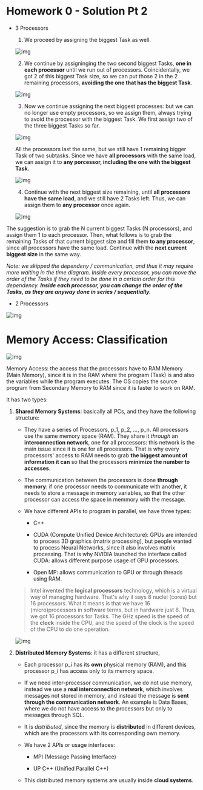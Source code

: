 # Homework 0 - Solution Pt 2

- 3 Processors

    1. We proceed by assigning the biggest Task as well.

    ![img](res/1.png)

    2. We continue by assigninging the two second biggest Tasks, **one in each processor** until we run out of processors. Coincidentally, we got 2 of this biggest Task size, so we can put those 2 in the 2 remaining processors, **avoiding the one that has the biggest Task**.

    ![img](res/2.png)

    3. Now we continue assigning the next biggest processes: but we can no longer use empty processors, so we assign them, always trying to avoid the processor with the biggest Task. We first assign two of the three biggest Tasks so far. 
    
    ![img](res/3.png)
    
    All the processors last the same, but we still have 1 remaining bigger Task of two subtasks. Since we have **all processors** with the same load, we can assign it to **any porcessor, including the one with the biggest Task**.

    ![img](res/4.png)

    4. Continue with the next biggest size remaining, until **all processors have the same load**, and we still have 2 Tasks left. Thus, we can assign them to **any processor** once again. 

    ![img](res/5.png)

The suggestion is to grab the N current biggest Tasks (N processors), and assign them 1 to each processor. Then, what follows is to grab the remaining Tasks of that current biggest size and fill them **to any processor**, since all processors have the same load. Continue with the **next current biggest size** in the same way.

*Note: we skipped the dependeny / communication, and thus it may require more waiting in the time diagram. Inside every processor, you can move the order of the Tasks if they need to be done in a certain order for this dependency. **Inside each processor, you can change the order of the Tasks, as they are anyway done in series / sequentially.***

- 2 Processors

![img](res/6.png)

# Memory Access: Classification

![img](res/8.png)

Memory Access: the access that the processors have to RAM Memory (Main Memory), since it is in the RAM where the program (Task) is and also the variables while the program executes. The OS copies the source program from Secondary Memory to RAM since it is faster to work on RAM.

It has two types:

1. **Shared Memory Systems**: basically all PCs, and they have the following structure:

    - They have a series of Processors, p_1, p_2, ..., p_n. All processors use the same memory space (RAM). They share it *through* an **interconnection network**, one for all processors: this network is the main issue since it is one for all processors. That is why every processors' access to RAM needs to grab **the biggest amount of information it can** so that the processors **minimize the number to accesses**.

    - The communication between the processors is done **through memory**: if one processor needs to communicate with another, it needs to store a message in memory variables, so that the other processor can access the space in memmory with the message.

    - We have different APIs to program in parallel, we have three types: 

        - C++

        - CUDA (Compute Unified Device Architecture): GPUs are intended to process 3D graphics (matrix processing), but people wanted to process Neural Networks, since it also involves matrix processing. That is why NVIDIA launched the interface called CUDA: allows different purpose usage of GPU processors.

        - Open MP: allows communication to GPU or through threads using RAM. 

    > Intel invented the **logical processors** technology, which is a virtual way of managing hardware. That's why it says 8 nuclei (cores) but 16 processors. What it means is that we have 16 (micro)processors in software terms, but in hardware just 8. Thus, we got 16 processors for Tasks. The GHz speed is the speed of the **clock** inside the CPU, and the speed of the clock is the speed of the CPU to do one operation.

    ![img](res/7.png)

2. **Distributed Memory Systems**: it has a different structure,

    - Each processor p_i has its **own** physical memory (RAM), and this processor p_i has access only to its memory space.

    - If we need inter-processor communication, we do not use memory, instead we use a **real interconnection network**, which involves messages not stored in memory, and instead the message is **sent through the communication network**.  An example is Data Bases, where we do not have access to the processors but only to messages through SQL.

    - It is *distributed*, since the memory is **distributed** in different devices, which are the processors with its corresponding own memory. 

    - We have 2 APIs or usage interfaces:

        - MPI (Message Passing Interface)

        - UP C++ (Unified Parallel C++)

    - This distributed memory systems are usually inside **cloud systems**.

